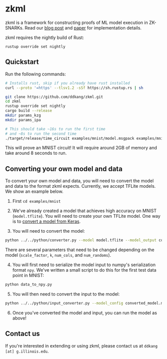 # zkml

zkml is a framework for constructing proofs of ML model execution in ZK-SNARKs.
Read our [blog
post](https://medium.com/@danieldkang/trustless-verification-of-machine-learning-6f648fd8ba88)
and [paper](https://arxiv.org/abs/2210.08674) for implementation details.

zkml requires the nightly build of Rust:

```
rustup override set nightly
```

## Quickstart

Run the following commands:

```sh
# Installs rust, skip if you already have rust installed
curl --proto '=https' --tlsv1.2 -sSf https://sh.rustup.rs | sh

git clone https://github.com/ddkang/zkml.git
cd zkml
rustup override set nightly
cargo build --release
mkdir params_kzg
mkdir params_ipa

# This should take ~16s to run the first time
# and ~8s to run the second time
./target/release/time_circuit examples/mnist/model.msgpack examples/mnist/inp.msgpack kzg
```

This will prove an MNIST circuit! It will require around 2GB of memory and take
around 8 seconds to run.



## Converting your own model and data

To convert your own model and data, you will need to convert the model and data to the format zkml
expects. Currently, we accept TFLite models. We show an example below.

1. First `cd examples/mnist`

2. We've already created a model that achieves high accuracy on MNIST (`model.tflite`). You will
   need to create your own TFLite model. One way is to [convert a model from Keras](https://stackoverflow.com/questions/53256877/how-to-convert-kerash5-file-to-a-tflite-file).

3. You will need to convert the model:
```bash
python ../../python/converter.py --model model.tflite --model_output converted_model.msgpack --config_output config.msgpack --scale_factor 512 --k 17 --num_cols 10 --num_randoms 1024
```

There are several parameters that need to be changed depending on the model (`scale_factor`, `k`,
`num_cols`, and `num_randoms`).

4. You will first need to serialize the model input to numpy's serialization format `npy`. We've
   written a small script to do this for the first test data point in MNIST:
```bash
python data_to_npy.py
```

5. You will then need to convert the input to the model:
```bash
python ../../python/input_converter.py --model_config converted_model.msgpack --inputs 7.npy --output inp.msgpack
```

6. Once you've converted the model and input, you can run the model as above!


## Contact us

If you're interested in extending or using zkml, please contact us at `ddkang
[at] g.illinois.edu`.

